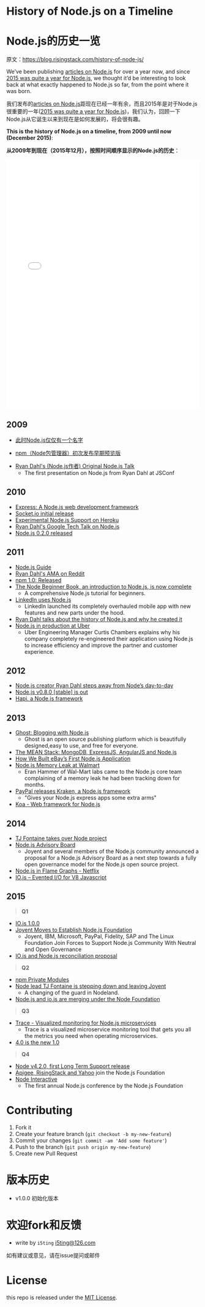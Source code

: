 # History of Node.js on a Timeline

# Node.js的历史一览

原文：https://blog.risingstack.com/history-of-node-js/

We’ve been publishing [articles on Node.js](https://blog.risingstack.com/articles/) for over a year now, and since [2015 was quite a year for Node.js](https://blog.risingstack.com/what-is-nodejs-used-for-the-2015-nodejs-overview-report/), we thought it’d be interesting to look back at what exactly happened to Node.js so far, from the point where it was born. 

我们发布的[articles on Node.js](https://blog.risingstack.com/articles/)距现在已经一年有余，而且2015年是对于Node.js很重要的一年([2015 was quite a year for Node.js](https://blog.risingstack.com/what-is-nodejs-used-for-the-2015-nodejs-overview-report/))，我们认为，回顾一下Node.js从它诞生以来到现在是如何发展的，将会很有趣。


**This is the history of Node.js on a timeline, from 2009 until now (December 2015)**:

**从2009年到现在（2015年12月），按照时间顺序显示的Node.js的历史**：


<iframe src="//cdn.knightlab.com/libs/timeline3/latest/embed/index.html?source=1rt8Xqpno-s7oNFCEKMYHoJexw24DIUcSkTABx2avcV8&amp;font=Default&amp;lang=en&amp;initial_zoom=2&amp;height=650" width="100%" height="650" frameborder="0"></iframe>


## 2009

<!-- - [Node.js now has a name](https://github.com/nodejs/node-v0.x-archive/commit/19478ed4b14263c489e872156ca55ff16a07ebe0) -->
- [此时Node.js仅仅有一个名字](https://github.com/nodejs/node-v0.x-archive/commit/19478ed4b14263c489e872156ca55ff16a07ebe0)
<!-- - [First very early preview of npm, the Node package manager](https://groups.google.com/forum/?hl=en#!topic/nodejs/erDWyS4xPw8) -->
- [npm（Node包管理器）初次发布早期预览版](https://groups.google.com/forum/?hl=en#!topic/nodejs/erDWyS4xPw8)
<!-- - [Ryan Dahl's (Creator of Node.js) Original Node.js Talk](https://www.youtube.com/watch?v=ztspvPYybIY) -->
- [Ryan Dahl's (Node.js作者) Original Node.js Talk](https://www.youtube.com/watch?v=ztspvPYybIY)
  - The first presentation on Node.js from Ryan Dahl at JSConf

## 2010

- [Express: A Node.js web development framework](http://expressjs.com/)
- [Socket.io initial release](http://socket.io/)
- [Experimental Node.js Support on Heroku](https://blog.heroku.com/archives/2010/4/28/node_js_support_experimental)
- [Ryan Dahl's Google Tech Talk on Node.js](https://www.youtube.com/watch?v=F6k8lTrAE2g)
- [Node.js 0.2.0 released](https://groups.google.com/forum/#!topic/nodejs/wEDF_X12HVc)

## 2011

- [Node.js Guide](http://nodeguide.com/)
- [Ryan Dahl's AMA on Reddit](https://www.reddit.com/r/node/comments/h1m2o/i_am_ryan_dahl_creator_of_nodejs_ama/)
- [](https://nodejs.org/en/blog/npm/npm-1-0-released/)[npm 1.0: Released](https://nodejs.org/en/blog/npm/npm-1-0-released/)
- [The Node Beginner Book, an introduction to Node.js, is now complete](http://nodebeginner.org/index.html)
    - A comprehensive Node.js tutorial for beginners.
- [LinkedIn uses Node.js](http://venturebeat.com/2011/08/16/linkedin-node/)
    - LinkedIn launched its completely overhauled mobile app with new features and new parts under the hood.
- [Ryan Dahl talks about the history of Node.js and why he created it](https://www.youtube.com/watch?v=SAc0vQCC6UQ)
- [Node.js in production at Uber](https://www.joyent.com/developers/videos/node-js-office-hours-curtis-chambers-uber)
    * Uber Engineering Manager Curtis Chambers explains why his company completely re-engineered their application using Node.js to increase efficiency and improve the partner and customer experience.
    
## 2012

- [Node.js creator Ryan Dahl steps away from Node’s day-to-day](https://groups.google.com/forum/#!topic/nodejs/hfajgpvGTLY)
- [Node.js v0.8.0 [stable] is out](https://nodejs.org/en/blog/release/v0.8.0/)
- [Hapi, a Node.js framework](http://hueniverse.com/2012/12/20/hapi-a-prologue/)


## 2013

- [Ghost: Blogging with Node.js](https://ghost.org/)
    - Ghost is an open source publishing platform which is beautifully designed,easy to use, and free for everyone.
- [The MEAN Stack: MongoDB, ExpressJS, AngularJS and Node.js](http://blog.mongodb.org/post/49262866911/the-mean-stack-mongodb-expressjs-angularjs-and)
- [How We Built eBay’s First Node.js Application](http://www.ebaytechblog.com/2013/05/17/how-we-built-ebays-first-node-js-application/)
- [Node.js Memory Leak at Walmart](http://www.joyent.com/blog/walmart-node-js-memory-leak)
    - Eran Hammer of Wal-Mart labs came to the Node.js core team complaining of a memory leak he had been tracking down for months.
- [PayPal releases Kraken, a Node.js framework](http://krakenjs.com/)
    - "Gives your Node.js express apps some extra arms"
- [Koa - Web framework for Node.js](http://koajs.com/)

## 2014

- [TJ Fontaine takes over Node project](https://nodejs.org/en/blog/uncategorized/tj-fontaine-new-node-lead/)
- [Node.js Advisory Board](https://www.joyent.com/blog/node-js-advisory-board)
    - Joyent and several members of the Node.js community announced a proposal for a Node.js Advisory Board as a next step towards a fully open governance model for the Node.js open source project.
- [Node.js in Flame Graphs - Netflix](http://techblog.netflix.com/2014/11/nodejs-in-flames.html)
- [IO.js – Evented I/O for V8 Javascript](https://iojs.org)


## 2015

> **Q1**

- [IO.js 1.0.0](https://github.com/nodejs/node/commit/b82bb600370db7207a39e53329af228f6af3ffa1)
- [Joyent Moves to Establish Node.js Foundation](http://www.joyent.com/about/press/joyent-moves-to-establish-nodejs-foundation)
    - Joyent, IBM, Microsoft, PayPal, Fidelity, SAP and The Linux Foundation Join
Forces to Support Node.js Community With Neutral and Open Governance
- [IO.js and Node.js reconciliation proposal](https://github.com/nodejs/node/issues/978)

> **Q2**

- [npm Private Modules](https://www.npmjs.com/private-modules)
- [Node lead TJ Fontaine is stepping down and leaving Joyent](http://venturebeat.com/2015/05/08/node-lead-tj-fontaine-is-stepping-down-and-leaving-joyent-too/)
    - A changing of the guard in Nodeland.
- [Node.js and io.js are merging under the Node Foundation](https://github.com/nodejs/node/issues/1664#issuecomment-101828384)

> **Q3**

- [Trace - Visualized monitoring for Node.js microservices](http://trace.risingstack.com/)
    - Trace is a visualized microservice monitoring tool that gets you all the metrics you need when operating microservices.
- [4.0 is the new 1.0](https://medium.com/node-js-javascript/4-0-is-the-new-1-0-386597a3436d#.pjnzem4ar)

> **Q4**

- [Node v4.2.0, first Long Term Support release](https://nodejs.org/en/blog/release/v4.2.0/)
- [Apigee, RisingStack and Yahoo](http://finance.yahoo.com/news/apigee-risingstack-yahoo-join-node-170000939.html) join the Node.js Foundation
- [Node Interactive](http://events.linuxfoundation.org/events/node-interactive/program/schedule)
    - The first annual Node.js conference by the Node.js Foundation


# Contributing

1. Fork it
2. Create your feature branch (`git checkout -b my-new-feature`)
3. Commit your changes (`git commit -am 'Add some feature'`)
4. Push to the branch (`git push origin my-new-feature`)
5. Create new Pull Request

# 版本历史

- v1.0.0 初始化版本

# 欢迎fork和反馈

- write by `i5ting` i5ting@126.com

如有建议或意见，请在issue提问或邮件

# License

this repo is released under the [MIT
License](http://www.opensource.org/licenses/MIT).
